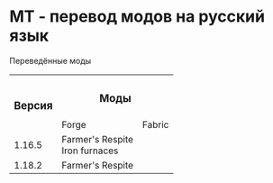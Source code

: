 # MT - перевод модов на русский язык
Переведённые моды
<table class="styled">
  <tr>
      <th rowspan="2"><h3>Версия</h3></th>
      <th colspan="3"><h3>Моды</h3></th>
  </tr>
  <tr>
      <td>Forge</td>
      <td>Fabric</td>
  </tr>
  <tr>
      <td rowspan="1">1.16.5</td>
      <td>Farmer's Respite<br>Iron furnaces</td>
      <td></td>
  </tr>
   <tr>
      <td rowspan="1">1.18.2</td>
      <td colspan="1">Farmer's Respite</td>
      <td colspan="1"></td>
  </tr>
</table>
